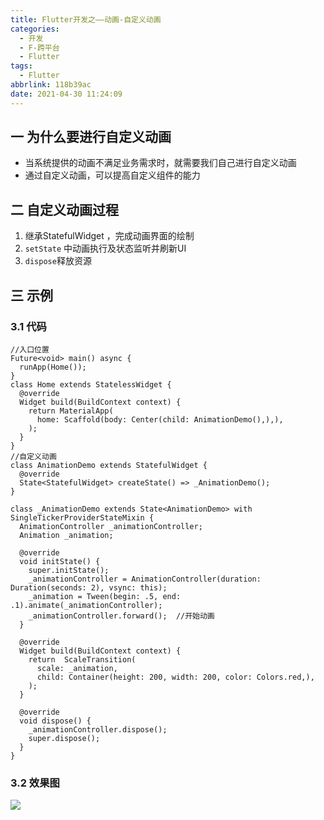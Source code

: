 ```yaml
---
title: Flutter开发之——动画-自定义动画
categories:
  - 开发
  - F-跨平台
  - Flutter
tags:
  - Flutter
abbrlink: 118b39ac
date: 2021-04-30 11:24:09
---
```

## 一 为什么要进行自定义动画

* 当系统提供的动画不满足业务需求时，就需要我们自己进行自定义动画
* 通过自定义动画，可以提高自定义组件的能力

<!--more-->

## 二 自定义动画过程

1. 继承StatefulWidget ，完成动画界面的绘制
2. `setState` 中动画执行及状态监听并刷新UI
3.  `dispose`释放资源

## 三 示例

### 3.1 代码

```
//入口位置
Future<void> main() async {
  runApp(Home());
}
class Home extends StatelessWidget {
  @override
  Widget build(BuildContext context) {
    return MaterialApp(
      home: Scaffold(body: Center(child: AnimationDemo(),),),
    );
  }
}
//自定义动画
class AnimationDemo extends StatefulWidget {
  @override
  State<StatefulWidget> createState() => _AnimationDemo();
}

class _AnimationDemo extends State<AnimationDemo> with SingleTickerProviderStateMixin {
  AnimationController _animationController;
  Animation _animation;

  @override
  void initState() {
    super.initState();
    _animationController = AnimationController(duration: Duration(seconds: 2), vsync: this);
    _animation = Tween(begin: .5, end: .1).animate(_animationController);
    _animationController.forward();  //开始动画
  }

  @override
  Widget build(BuildContext context) {
    return  ScaleTransition(
      scale: _animation,
      child: Container(height: 200, width: 200, color: Colors.red,),
    );
  }

  @override
  void dispose() {
    _animationController.dispose();
    super.dispose();
  }
}
```

### 3.2 效果图
![][1]


[1]:https://cdn.staticaly.com/gh/PGzxc/CDN/master/blog-flutter/flutter-tween-define-sample.gif